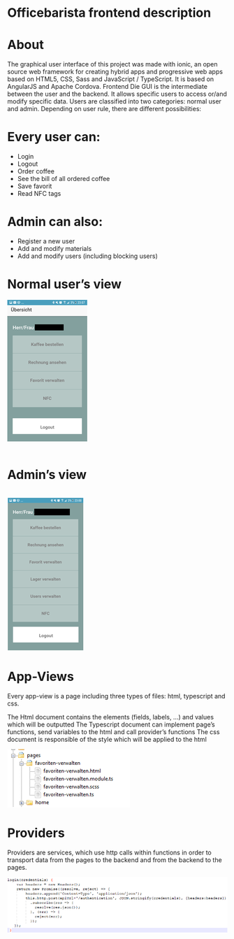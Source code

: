 # Officebarista frontend description
# About
The graphical user interface of this project was made with ionic, an open source web framework for creating hybrid apps and progressive web apps based on HTML5, CSS, Sass and JavaScript / TypeScript. It is based on AngularJS and Apache Cordova.
Frontend
Die GUI is the intermediate between the user and the backend.  It allows specific users to access or/and modify specific data. Users are classified into two categories: normal user and admin. Depending on user rule, there are different possibilities:

# Every user can:
-	Login                               
-	Logout
-	Order coffee
-	See the bill of all ordered coffee
-	Save favorit
-	Read NFC tags

# Admin can also:
-	Register a new user
-	Add and modify materials
-	Add and modify users (including blocking users)
  
  
 # Normal user’s view                                  

![user](https://github.com/gauggelb/Officebarista/blob/master/frontend/README/user.png)                
                                                                                                            
# Admin’s view                                                                                                       
                                                                                                            
![Admin](https://github.com/gauggelb/Officebarista/blob/master/frontend/README/admin.png)                                  

# App-Views
Every app-view is a page including three types of files:  html, typescript and css. 
 
The Html document contains the elements (fields, labels, …) and values which will be outputted
The Typescript document can implement page’s functions, send variables to the html and call provider’s functions 
The css document is responsible of the style which will be applied to the html

                                      
![pages](https://github.com/gauggelb/Officebarista/blob/master/frontend/README/pages.png)     

# Providers
Providers are services, which use http calls within functions in order to transport data from the pages to the backend and from the backend to the pages. 
                                      
![providers](https://github.com/gauggelb/Officebarista/blob/master/frontend/README/providers.png)         

